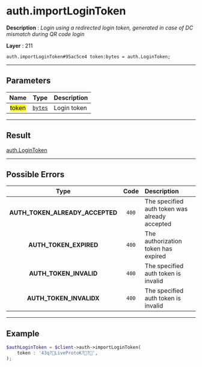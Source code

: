 # auth.importLoginToken

**Description** : *Login using a redirected login token, generated in case of DC mismatch during QR code login*

**Layer** : 211

```tl
auth.importLoginToken#95ac5ce4 token:bytes = auth.LoginToken;
```

---

## Parameters

| Name | Type | Description |
| :---: | :---: | :--- |
| <mark>token</mark> | [`bytes`](type/bytes) | Login token |

---

## Result

[auth.LoginToken](type/auth.LoginToken)

---

## Possible Errors

| Type | Code | Description |
| :---: | :---: | :--- |
| **AUTH_TOKEN_ALREADY_ACCEPTED** | `400` | The specified auth token was already accepted |
| **AUTH_TOKEN_EXPIRED** | `400` | The authorization token has expired |
| **AUTH_TOKEN_INVALID** | `400` | The specified auth token is invalid |
| **AUTH_TOKEN_INVALIDX** | `400` | The specified auth token is invalid |

---

## Example

```php
$authLoginToken = $client->auth->importLoginToken(
	token : '43q?LiveProtoK??',
);
```